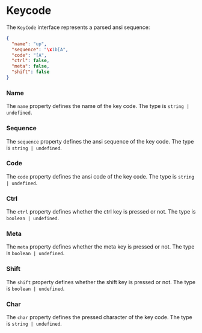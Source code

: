 # Keycode

The `KeyCode` interface represents a parsed ansi sequence:

```json
{
  "name": "up",
  "sequence": "\x1b[A",
  "code": "[A",
  "ctrl": false,
  "meta": false,
  "shift": false
}
```

### Name

The `name` property defines the name of the key code. The type is
`string | undefined`.

### Sequence

The `sequence` property defines the ansi sequence of the key code. The type is
`string | undefined`.

### Code

The `code` property defines the ansi code of the key code. The type is
`string | undefined`.

### Ctrl

The `ctrl` property defines whether the ctrl key is pressed or not. The type is
`boolean | undefined`.

### Meta

The `meta` property defines whether the meta key is pressed or not. The type is
`boolean | undefined`.

### Shift

The `shift` property defines whether the shift key is pressed or not. The type
is `boolean | undefined`.

### Char

The `char` property defines the pressed character of the key code. The type is
`string | undefined`.
